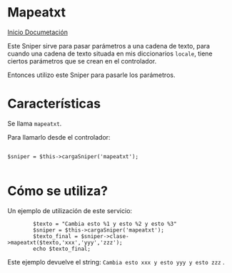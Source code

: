 Mapeatxt
========

[Inicio Documetación][1]

Este Sniper sirve para pasar parámetros a una cadena de texto, para cuando una cadena de texto situada en mis diccionarios `locale`, tiene ciertos parámetros que se crean en el controlador.

Entonces utilizo este Sniper para pasarle los parámetros.

# Características

Se llama `mapeatxt`.

Para llamarlo desde el controlador:

```

$sniper = $this->cargaSniper('mapeatxt');


```

# Cómo se utiliza?

Un ejemplo de utilización de este servicio:

```
		$texto = "Cambia esto %1 y esto %2 y esto %3"
		$sniper = $this->cargaSniper('mapeatxt');
		$texto_final = $sniper->clase->mapeatxt($texto,'xxx','yyy','zzz');
		echo $texto_final;

```

Este ejemplo devuelve el string: `Cambia esto xxx y esto yyy y esto zzz` .

[1]: Inicio_Documentacion.md
